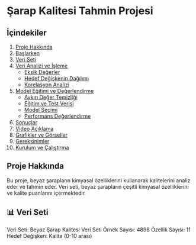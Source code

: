 # Şarap Kalitesi Tahmin Projesi

## İçindekiler
1. [Proje Hakkında](#proje-hakkında)
2. [Başlarken](#başlarken)
3. [Veri Seti](#veri-seti)
4. [Veri Analizi ve İşleme](#veri-analizi-ve-işleme)
   - [Eksik Değerler](#eksik-değerler)
   - [Hedef Değişkenin Dağılımı](#hedef-değişkenin-dağılımı)
   - [Korelasyon Analizi](#korelasyon-analizi)
5. [Model Eğitimi ve Değerlendirme](#model-eğitimi-ve-değerlendirme)
   - [Aykırı Değer Temizliği](#aykırı-değer-temizliği)
   - [Eğitim ve Test Verisi](#eğitim-ve-test-verisi)
   - [Model Seçimi](#model-seçimi)
   - [Performans Değerlendirme](#performans-değerlendirme)
6. [Sonuçlar](#sonuçlar)
7. [Video Açıklama](#video-açıklama)
8. [Grafikler ve Görseller](#grafikler-ve-görseller)
9. [Gereksinimler](#gereksinimler)
10. [Kurulum ve Çalıştırma](#kurulum-ve-çalıştırma)

## Proje Hakkında

Bu proje, beyaz şarapların kimyasal özelliklerini kullanarak kalitelerini analiz eder ve tahmin eder. Veri seti, beyaz şarapların çeşitli kimyasal özelliklerini ve kalite puanlarını içermektedir.

## 📊 Veri Seti

Veri Seti: Beyaz Şarap Kalitesi Veri Seti
Örnek Sayısı: 4898
Özellik Sayısı: 11
Hedef Değişken: Kalite (0-10 arası)
